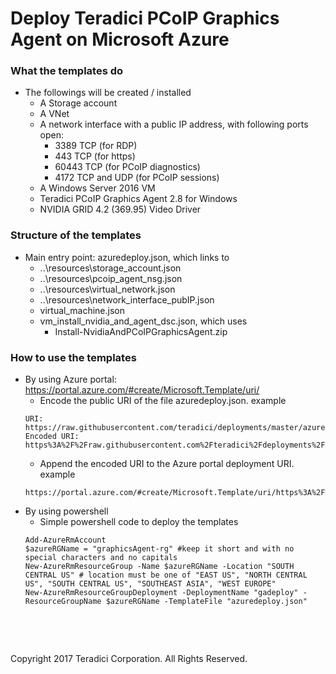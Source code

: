 # Deploy Teradici PCoIP Graphics Agent on Microsoft Azure

### What the templates do
- The followings will be created / installed 
	* A Storage account
	* A VNet
	* A network interface with a public IP address,  with following ports open:
	  * 3389 TCP (for RDP)
	  * 443 TCP (for https)
	  * 60443 TCP (for PCoIP diagnostics)
	  * 4172 TCP and UDP (for PCoIP sessions)
	* A Windows Server 2016 VM
	* Teradici PCoIP Graphics Agent 2.8 for Windows
	* NVIDIA GRID 4.2 (369.95) Video Driver

### Structure of the templates
- Main entry point: azuredeploy.json, which links to
	* ..\resources\storage_account.json
	* ..\resources\pcoip_agent_nsg.json
	* ..\resources\virtual_network.json
	* ..\resources\network_interface_pubIP.json
	* virtual_machine.json
	* vm_install_nvidia_and_agent_dsc.json, which uses
	  * Install-NvidiaAndPCoIPGraphicsAgent.zip

### How to use the templates
- By using Azure portal: https://portal.azure.com/#create/Microsoft.Template/uri/
	* Encode the public URI of the file azuredeploy.json. example
	```
	URI: https://raw.githubusercontent.com/teradici/deployments/master/azure/ga/azuredeploy.json
	Encoded URI: https%3A%2F%2Fraw.githubusercontent.com%2Fteradici%2Fdeployments%2Fmaster%2Fazure%2Fga%2Fazuredeploy.json
	```
	* Append the encoded URI to the Azure portal deployment URI. example
	```
    https://portal.azure.com/#create/Microsoft.Template/uri/https%3A%2F%2Fraw.githubusercontent.com%2Fteradici%2Fdeployments%2Fmaster%2Fazure%2Fsa%2Fazuredeploy.json
    ```
- By using powershell
	* Simple powershell code to deploy the templates
    ```
	Add-AzureRmAccount
	$azureRGName = "graphicsAgent-rg" #keep it short and with no special characters and no capitals
	New-AzureRmResourceGroup -Name $azureRGName -Location "SOUTH CENTRAL US" # location must be one of "EAST US", "NORTH CENTRAL US", "SOUTH CENTRAL US", "SOUTHEAST ASIA", "WEST EUROPE"
	New-AzureRmResourceGroupDeployment -DeploymentName "gadeploy" -ResourceGroupName $azureRGName -TemplateFile "azuredeploy.json"
    ```

  
<p>&nbsp;</p>
<p>&nbsp;</p>
Copyright 2017 Teradici Corporation. All Rights Reserved.